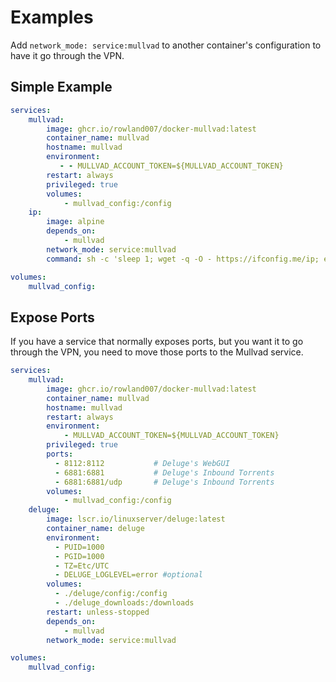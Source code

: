 # Examples

Add `network_mode: service:mullvad` to another container's configuration to have it go through the VPN.

## Simple Example

```yaml
services:
    mullvad:
        image: ghcr.io/rowland007/docker-mullvad:latest
        container_name: mullvad
        hostname: mullvad
        environment:
           - - MULLVAD_ACCOUNT_TOKEN=${MULLVAD_ACCOUNT_TOKEN}
        restart: always
        privileged: true
        volumes:
            - mullvad_config:/config
    ip:
        image: alpine
        depends_on:
            - mullvad
        network_mode: service:mullvad
        command: sh -c 'sleep 1; wget -q -O - https://ifconfig.me/ip; echo'

volumes:
    mullvad_config:
```

## Expose Ports

If you have a service that normally exposes ports, but you want it to go through the VPN, you need to move those ports to the Mullvad service.

```yaml
services:
    mullvad:
        image: ghcr.io/rowland007/docker-mullvad:latest
        container_name: mullvad
        hostname: mullvad
        restart: always
        environment:
            - MULLVAD_ACCOUNT_TOKEN=${MULLVAD_ACCOUNT_TOKEN}
        privileged: true
        ports:
          - 8112:8112           # Deluge's WebGUI
          - 6881:6881           # Deluge's Inbound Torrents
          - 6881:6881/udp       # Deluge's Inbound Torrents
        volumes:
            - mullvad_config:/config
    deluge:
        image: lscr.io/linuxserver/deluge:latest
        container_name: deluge
        environment:
          - PUID=1000
          - PGID=1000
          - TZ=Etc/UTC
          - DELUGE_LOGLEVEL=error #optional
        volumes:
          - ./deluge/config:/config
          - ./deluge_downloads:/downloads
        restart: unless-stopped
        depends_on:
            - mullvad
        network_mode: service:mullvad

volumes:
    mullvad_config:
```